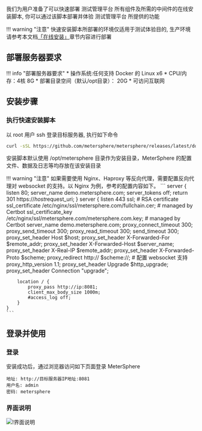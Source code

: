 我们为用户准备了可以快速部署 测试管理平台 所有组件及所需的中间件的在线安装脚本, 你可以通过该脚本部署并体验 测试管理平台 所提供的功能

!!! warning "注意"
    快速安装脚本所部署的环境仅适用于测试体验目的, 生产环境请参考本文档[「在线安装」](../installation/online_installation.md)章节内容进行部署

## 部署服务器要求

!!! info "部署服务器要求"
     * 操作系统:任何支持 Docker 的 Linux x6
     * CPU/内存：4核 8G
     * 部署目录空间（默认/opt目录）： 20G
     * 可访问互联网

## 安装步骤

### 执行快速安装脚本

以 root 用户 ssh 登录目标服务器, 执行如下命令

```sh
curl -sSL https://github.com/metersphere/metersphere/releases/latest/download/quick_start.sh | sh
```

安装脚本默认使用 /opt/metersphere 目录作为安装目录，MeterSphere 的配置文件、数据及日志等均存放在该安装目录

!!! warning "注意"
    如果需要使用 Nginx、Haproxy 等反向代理，需要配置反向代理对 websocket 的支持。以 Nginx 为例，参考的配置内容如下。
    ```
    server {
        listen 80;
        server_name demo.metersphere.com;
        server_tokens off;
        return 301 https://$host$request_uri;
    }
    server {
        listen 443 ssl;
        # RSA certificate
        ssl_certificate /etc/nginx/ssl/metersphere.com/fullchain.cer; # managed by Certbot
        ssl_certificate_key /etc/nginx/ssl/metersphere.com/metersphere.com.key; # managed by Certbot
        server_name  demo.metersphere.com;
        proxy_connect_timeout       300;
        proxy_send_timeout          300;
        proxy_read_timeout          300;
        send_timeout                300;
        proxy_set_header Host $host;
        proxy_set_header X-Forwarded-For $remote_addr;
        proxy_set_header X-Forwarded-Host $server_name;
        proxy_set_header X-Real-IP $remote_addr;
        proxy_set_header X-Forwarded-Proto $scheme;
        proxy_redirect http:// $scheme://;
        # 配置 websocket 支持
        proxy_http_version 1.1;
        proxy_set_header Upgrade $http_upgrade;
        proxy_set_header Connection "upgrade";


        location / {
            proxy_pass http://ip:8081;
            client_max_body_size 1000m;
            #access_log off;
        }
    }
    ```

## 登录并使用

### 登录

安装成功后，通过浏览器访问如下页面登录 MeterSphere

```
地址: http://目标服务器IP地址:8081
用户名: admin
密码: metersphere
```

### 界面说明

![!界面说明](../img/layout.png)

